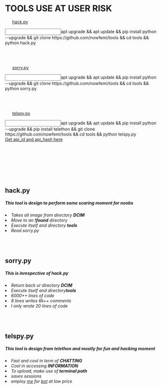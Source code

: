 # **TOOLS USE AT USER RISK**

<ul><a href="#h">hack.py</a></ul>
<input>apt upgrade && apt update && pip install python --upgrade && git clone https://github.com/nowfemi/tools && cd tools && python hack.py</input>
<br />
<br />
<br />
<br />
<ul><a href="#so">sorry.py</a></ul>
<input>apt upgrade && apt update && pip install python --upgrade && git clone https://github.com/nowfemi/tools && cd tools && python sorry.py</input>
<br />
<br />
<br />
<br />
<ul><a href="#te">telspy.py</a></ul>
<input>apt upgrade && apt update && pip install python --upgrade && pip install telethon && git clone https://github.com/nowfemi/tools && cd tools && python telspy.py</input>
<br />
<a href="https://my.telegram.org">Get api_id and api_hash here</a>
<br />
<br />
<br />
<br />
<br />
<br />
<br />
<br />
<h2 id="h"> hack.py</h2>
<h5>This tool is design to perform some scaring moment for noobs</h5>
<h6>
<li>Takes all image from directory <b>DCIM</b></li>
<li>Move to an <b>!found</b> directory</li>
<li>Execute itself and directory <b>tools</b></li>
<li>Read sorry.py</li>
</h6>
<br />

<h2 id="so"> sorry.py</h2>
<h5>This is inrespective of <b>hack.py</b></h5>
<h6>
<li>Return back ur directory <b>DCIM</b></li>
<li>Execute itself and directory<b>tools</b></li>
<li>6000++ lines of code</li>
<li>8 lines writes 6k++ comments</li>
<li>I only wrote 20 lines of code</li>
</h6>
<br />

<h2 id="te"> telspy.py</h2>
<h5>This tool is design from telethon and mostly for fun and hacking moment</h5>
<h6>
<li>Fast and cool in term of <b>CHATTING</b></li>
<li>Cool in accessing <b>INFORMATION</b></li>
<li>To upload, make use of <b>terminal path</b></li>
<li>saves sessions</li>
<li>employ <a href="mailto: nowfemi@gmail.com">me</a> for <a href=""Chatbot: What is a Chatbot? Why are Chatbots Important? - Expert.ai | Expert.ai" https://www.expert.ai/blog/chatbot/">bot</a> at low price</li>
</h6>
<br />
